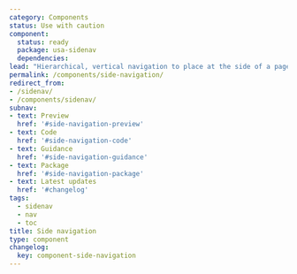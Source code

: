 ```yaml
---
category: Components
status: Use with caution
component:
  status: ready
  package: usa-sidenav
  dependencies:
lead: "Hierarchical, vertical navigation to place at the side of a page."
permalink: /components/side-navigation/
redirect_from:
- /sidenav/
- /components/sidenav/
subnav:
- text: Preview
  href: '#side-navigation-preview'
- text: Code
  href: '#side-navigation-code'
- text: Guidance
  href: '#side-navigation-guidance'
- text: Package
  href: '#side-navigation-package'
- text: Latest updates
  href: '#changelog'
tags:
  - sidenav
  - nav
  - toc
title: Side navigation
type: component
changelog:
  key: component-side-navigation
---
```

